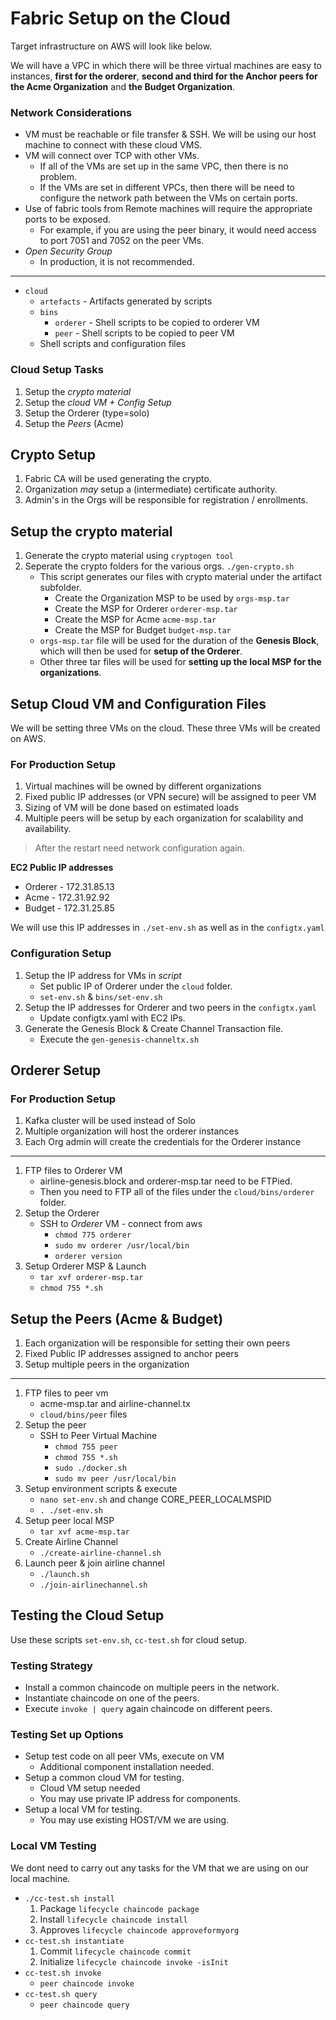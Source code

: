 # Fabric Setup on the Cloud

Target infrastructure on AWS will look like below.

We will have a VPC in which there will be three virtual machines are easy to instances, **first for the orderer**, **second and third for the Anchor peers for the Acme Organization** and **the Budget Organization**.

### Network Considerations

- VM must be reachable or file transfer & SSH. We will be using our host machine to connect with these cloud VMS.
- VM will connect over TCP with other VMs.
  - If all of the VMs are set up in the same VPC, then there is no problem.
  - If the VMs are set in different VPCs, then there will be need to configure the network path between the VMs on certain ports.
- Use of fabric tools from Remote machines will require the appropriate ports to be exposed.
  - For example, if you are using the peer binary, it would need access to port 7051 and 7052 on the peer VMs.
- _Open Security Group_
  - In production, it is not recommended.

---

- `cloud`
  - `artefacts` - Artifacts generated by scripts
  - `bins`
    - `orderer` - Shell scripts to be copied to orderer VM
    - `peer` - Shell scripts to be copied to peer VM
  - Shell scripts and configuration files

### Cloud Setup Tasks

1. Setup the _crypto material_
2. Setup the _cloud VM + Config Setup_
3. Setup the Orderer (type=solo)
4. Setup the _Peers_ (Acme)

## Crypto Setup

1. Fabric CA will be used generating the crypto.
2. Organization _may_ setup a (intermediate) certificate authority.
3. Admin's in the Orgs will be responsible for registration / enrollments.

## Setup the crypto material

1. Generate the crypto material using `cryptogen tool`
2. Seperate the crypto folders for the various orgs. `./gen-crypto.sh`
   - This script generates our files with crypto material under the artifact subfolder.
     - Create the Organization MSP to be used by `orgs-msp.tar`
     - Create the MSP for Orderer `orderer-msp.tar`
     - Create the MSP for Acme `acme-msp.tar`
     - Create the MSP for Budget `budget-msp.tar`
   - `orgs-msp.tar` file will be used for the duration of the **Genesis Block**, which will then be used for **setup of the Orderer**.
   - Other three tar files will be used for **setting up the local MSP for the organizations**.

## Setup Cloud VM and Configuration Files

We will be setting three VMs on the cloud. These three VMs will be created on AWS.

### For Production Setup

1. Virtual machines will be owned by different organizations
2. Fixed public IP addresses (or VPN secure) will be assigned to peer VM
3. Sizing of VM will be done based on estimated loads
4. Multiple peers will be setup by each organization for scalability and availability.

> After the restart need network configuration again.

**EC2 Public IP addresses**

- Orderer - 172.31.85.13
- Acme - 172.31.92.92
- Budget - 172.31.25.85

We will use this IP addresses in `./set-env.sh` as well as in the `configtx.yaml`

### Configuration Setup

1. Setup the IP address for VMs in _script_
   - Set public IP of Orderer under the `cloud` folder.
   - `set-env.sh` & `bins/set-env.sh`
2. Setup the IP addresses for Orderer and two peers in the `configtx.yaml`
   - Update configtx.yaml with EC2 IPs.
3. Generate the Genesis Block & Create Channel Transaction file.
   - Execute the `gen-genesis-channeltx.sh`

## Orderer Setup

### For Production Setup

1. Kafka cluster will be used instead of Solo
2. Multiple organization will host the orderer instances
3. Each Org admin will create the credentials for the Orderer instance

---

1. FTP files to Orderer VM
   - airline-genesis.block and orderer-msp.tar need to be FTPied.
   - Then you need to FTP all of the files under the `cloud/bins/orderer` folder.
2. Setup the Orderer
   - SSH to _Orderer_ VM - connect from aws
     - `chmod 775 orderer`
     - `sudo mv orderer /usr/local/bin`
     - `orderer version`
3. Setup Orderer MSP & Launch
   - `tar xvf orderer-msp.tar`
   - `chmod 755 *.sh`

## Setup the Peers (Acme & Budget)

1. Each organization will be responsible for setting their own peers
2. Fixed Public IP addresses assigned to anchor peers
3. Setup multiple peers in the organization

---

1. FTP files to peer vm
   - acme-msp.tar and airline-channel.tx
   - `cloud/bins/peer` files
2. Setup the peer
   - SSH to Peer Virtual Machine
     - `chmod 755 peer`
     - `chmod 755 *.sh`
     - `sudo ./docker.sh`
     - `sudo mv peer /usr/local/bin`
3. Setup environment scripts & execute
   - `nano set-env.sh` and change CORE_PEER_LOCALMSPID
   - `. ./set-env.sh`
4. Setup peer local MSP
   - `tar xvf acme-msp.tar`
5. Create Airline Channel
   - `./create-airline-channel.sh`
6. Launch peer & join airline channel
   - `./launch.sh`
   - `./join-airlinechannel.sh`

## Testing the Cloud Setup

Use these scripts `set-env.sh`, `cc-test.sh` for cloud setup.

### Testing Strategy

- Install a common chaincode on multiple peers in the network.
- Instantiate chaincode on one of the peers.
- Execute `invoke | query` again chaincode on different peers.

### Testing Set up Options

- Setup test code on all peer VMs, execute on VM
  - Additional component installation needed.
- Setup a common cloud VM for testing.
  - Cloud VM setup needed
  - You may use private IP address for components.
- Setup a local VM for testing.
  - You may use existing HOST/VM we are using.

### Local VM Testing

We dont need to carry out any tasks for the VM that we are using on our local machine.

- `./cc-test.sh install`
  1. Package `lifecycle chaincode package`
  2. Install `lifecycle chaincode install`
  3. Approves `lifecycle chaincode approveformyorg`
- `cc-test.sh instantiate`
  1. Commit `lifecycle chaincode commit`
  2. Initialize `lifecycle chaincode invoke -isInit`
- `cc-test.sh invoke`
  - `peer chaincode invoke`
- `cc-test.sh query`
  - `peer chaincode query`
